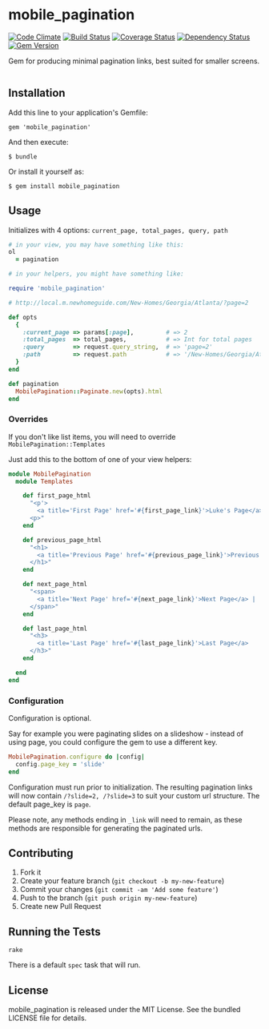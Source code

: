 mobile_pagination
=========
[![Code Climate](https://codeclimate.com/github/primedia/mobile_pagination.png)](https://codeclimate.com/github/primedia/mobile_pagination)
[![Build Status](https://travis-ci.org/primedia/mobile_pagination.png)](https://travis-ci.org/primedia/mobile_pagination)
[![Coverage Status](https://coveralls.io/repos/primedia/mobile_pagination/badge.png?branch=dev)](https://coveralls.io/r/primedia/mobile_pagination?branch=dev)
[![Dependency Status](https://gemnasium.com/primedia/mobile_pagination.png)](https://gemnasium.com/primedia/mobile_pagination)
[![Gem Version](https://badge.fury.io/rb/mobile_pagination.png)](http://badge.fury.io/rb/mobile_pagination)

Gem for producing minimal pagination links, best suited for smaller screens.

![<Display Name>](http://i.imgur.com/qZcqfx8.png)

## Installation

Add this line to your application's Gemfile:

    gem 'mobile_pagination'

And then execute:

    $ bundle

Or install it yourself as:

    $ gem install mobile_pagination


## Usage
Initializes with 4 options: `current_page, total_pages, query, path`

```ruby
# in your view, you may have something like this:
ol
  = pagination

# in your helpers, you might have something like:

require 'mobile_pagination'

# http://local.m.newhomeguide.com/New-Homes/Georgia/Atlanta/?page=2

def opts
  {
    :current_page => params[:page],         # => 2
    :total_pages  => total_pages,           # => Int for total pages
    :query        => request.query_string,  # => 'page=2'
    :path         => request.path           # => '/New-Homes/Georgia/Atlanta/'
  }
end

def pagination
  MobilePagination::Paginate.new(opts).html
end

```

### Overrides

If you don't like list items, you will need to override `MobilePagination::Templates`

Just add this to the bottom of one of your view helpers:

```ruby
module MobilePagination
  module Templates

    def first_page_html
      "<p'>
        <a title='First Page' href='#{first_page_link}'>Luke's Page</a> |
      <p>"
    end

    def previous_page_html
      "<h1>
        <a title='Previous Page' href='#{previous_page_link}'>Previous Page</a> |
      </h1>"
    end

    def next_page_html
      "<span>
        <a title='Next Page' href='#{next_page_link}'>Next Page</a> |
      </span>"
    end

    def last_page_html
      "<h3>
        <a title='Last Page' href='#{last_page_link}'>Last Page</a>
      </h3>"
    end

  end
end
```
### Configuration
Configuration is optional.

Say for example you were paginating slides on a slideshow - instead of using page, you could configure the gem to use a different key.

```ruby
MobilePagination.configure do |config|
  config.page_key = 'slide'
end
```

Configuration must run prior to initialization. The resulting pagination links will now contain `/?slide=2, /?slide=3` to suit your custom url structure. The default page_key is `page`.

Please note, any methods ending in `_link` will need to remain, as these methods are responsible for generating the paginated urls.

## Contributing

1. Fork it
2. Create your feature branch (`git checkout -b my-new-feature`)
3. Commit your changes (`git commit -am 'Add some feature'`)
4. Push to the branch (`git push origin my-new-feature`)
5. Create new Pull Request

## Running the Tests

`rake`

There is a default `spec` task that will run.

## License

mobile_pagination is released under the MIT License. See the bundled LICENSE file for details.
